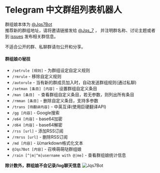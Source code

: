 # Telegram 中文群组列表机器人

群组娘本体为 [@Jqs7Bot](https://telegram.me/Jqs7Bot)<br/>
推荐新的群组地址，请将邀请链接发给
[@Jqs_7](https://telegram.me/Jqs_7) ，
并注明群名称、讨论主题或者到
[issues](https://github.com/jqs7/Jqs7Bot/issues)
发布相关群信息。

不适合公开的群、私聊群请勿公开和分享。

#### 群组娘の秘技

- `/setrule [规则]`       - 为群组设定自定义规则
- `/rmrule`               - 移除自定义规则
- `/autorule`             - 当有新的群成员加入时，自动发送群组规则(通过私聊)
- `/setman [条目] [内容]` - 设置群组自定义条目
- `/man [条目] `          - 查看群组自定义条目，若无参数，则列出所有条目
- `/rmman [条目]`         - 删除自定义条目，支持多参数
- `/trans [待翻译内容]`   - 中英互译(使用巨硬翻译API)
- `/gg [内容]`            - Google搜索
- `/e64 [内容]`           - base64加密
- `/d64 [内容]`           - base64解密
- `/rss [url]`            - 添加RSS订阅
- `/rmrss [url]`          - 删除RSS订阅
- `/md [内容]`            - 以markdown格式化文本
- `@Jqs7Bot [内容]`       - 召唤萌萌哒群组娘
- `/rain [^|m|^m|username with @|me]` - 查看群组娘统计信息

**除计数外，群组娘不会记录/log聊天信息**
![Jqs7Bot](http://ww2.sinaimg.cn/large/71d9577dgw1eu5kuwdr3yj21kw1k7qhp.jpg)
